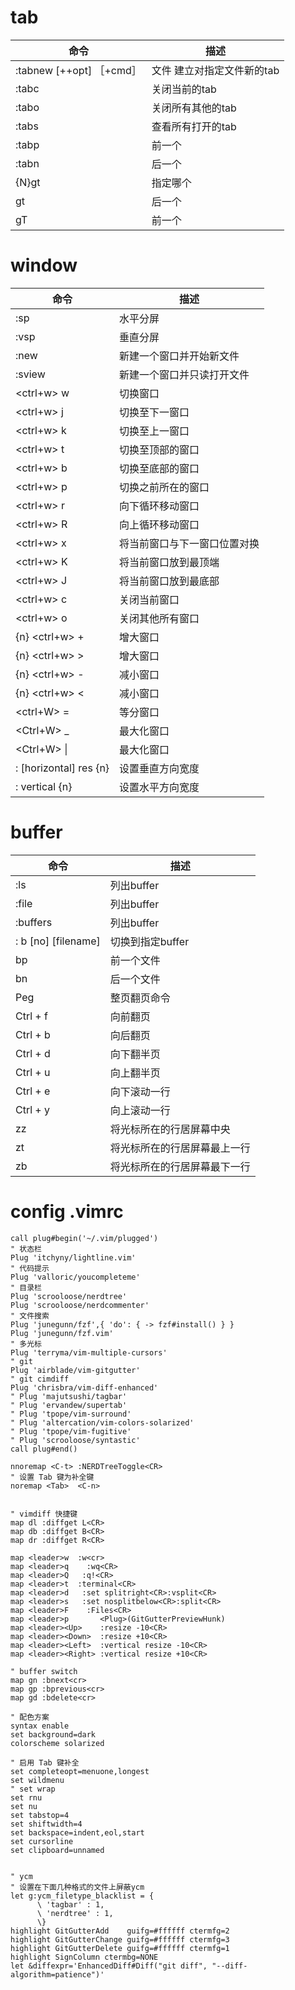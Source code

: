 
# tab

| 命令                     | 描述                       |
| ------------------------ | -------------------------- |
| :tabnew [++opt] ［+cmd］ | 文件 建立对指定文件新的tab |
| :tabc                    | 关闭当前的tab              |
| :tabo                    | 关闭所有其他的tab          |
| :tabs                    | 查看所有打开的tab          |
| :tabp                    | 前一个                     |
| :tabn                    | 后一个                     |
| {N}gt                    | 指定哪个                   |
| gt                       | 后一个                     |
| gT                       | 前一个                     |

# window

| 命令                   | 描述                         |
| ---------------------- | ---------------------------- |
| :sp                    | 水平分屏                     |
| :vsp                   | 垂直分屏                     |
| :new                   | 新建一个窗口并开始新文件     |
| :sview                 | 新建一个窗口并只读打开文件   |
| <ctrl+w> w             | 切换窗口                     |
| <ctrl+w> j             | 切换至下一窗口               |
| <ctrl+w> k             | 切换至上一窗口               |
| <ctrl+w> t             | 切换至顶部的窗口             |
| <ctrl+w> b             | 切换至底部的窗口             |
| <ctrl+w> p             | 切换之前所在的窗口           |
| <ctrl+w> r             | 向下循环移动窗口             |
| <ctrl+w> R             | 向上循环移动窗口             |
| <ctrl+w> x             | 将当前窗口与下一窗口位置对换 |
| <ctrl+w> K             | 将当前窗口放到最顶端         |
| <ctrl+w> J             | 将当前窗口放到最底部         |
| <ctrl+w> c             | 关闭当前窗口                 |
| <ctrl+w> o             | 关闭其他所有窗口             |
| {n} <ctrl+w> +         | 增大窗口                     |
| {n} <ctrl+w> >         | 增大窗口                     |
| {n} <ctrl+w> -         | 减小窗口                     |
| {n} <ctrl+w> <         | 减小窗口                     |
| <ctrl+W> =             | 等分窗口                     |
| <Ctrl+W> _             | 最大化窗口                   |
| <Ctrl+W> \|            | 最大化窗口                   |
| : [horizontal] res {n} | 设置垂直方向宽度             |
| : vertical {n}         | 设置水平方向宽度             |

# buffer

| 命令                | 描述                         |
| ------------------- | ---------------------------- |
| :ls                 | 列出buffer                   |
| :file               | 列出buffer                   |
| :buffers            | 列出buffer                   |
| : b [no] [filename] | 切换到指定buffer             |
| bp                  | 前一个文件                   |
| bn                  | 后一个文件                   |
| Peg                 | 整页翻页命令                 |
| Ctrl + f            | 向前翻页                     |
| Ctrl + b            | 向后翻页                     |
| Ctrl + d            | 向下翻半页                   |
| Ctrl + u            | 向上翻半页                   |
| Ctrl + e            | 向下滚动一行                 |
| Ctrl + y            | 向上滚动一行                 |
| zz                  | 将光标所在的行居屏幕中央     |
| zt                  | 将光标所在的行居屏幕最上一行 |
| zb                  | 将光标所在的行居屏幕最下一行 |

# config .vimrc

``` shell
call plug#begin('~/.vim/plugged')
" 状态栏
Plug 'itchyny/lightline.vim'
" 代码提示
Plug 'valloric/youcompleteme'
" 目录栏
Plug 'scrooloose/nerdtree'
Plug 'scrooloose/nerdcommenter'
" 文件搜索
Plug 'junegunn/fzf',{ 'do': { -> fzf#install() } }
Plug 'junegunn/fzf.vim'
" 多光标
Plug 'terryma/vim-multiple-cursors'
" git 
Plug 'airblade/vim-gitgutter'
" git cimdiff
Plug 'chrisbra/vim-diff-enhanced'
" Plug 'majutsushi/tagbar'
" Plug 'ervandew/supertab'
" Plug 'tpope/vim-surround'
" Plug 'altercation/vim-colors-solarized'
" Plug 'tpope/vim-fugitive'
" Plug 'scrooloose/syntastic'
call plug#end()

nnoremap <C-t> :NERDTreeToggle<CR>
" 设置 Tab 键为补全键
noremap <Tab>  <C-n>


" vimdiff 快捷键
map dl :diffget L<CR>
map db :diffget B<CR>
map dr :diffget R<CR>

map <leader>w  :w<cr>
map <leader>q    :wq<CR>
map <leader>Q   :q!<CR>
map <leader>t  :terminal<CR>
map <leader>d   :set splitright<CR>:vsplit<CR>
map <leader>s   :set nosplitbelow<CR>:split<CR>
map <leader>F    :Files<CR>
map <leader>p       <Plug>(GitGutterPreviewHunk)
map <leader><Up>    :resize -10<CR>
map <leader><Down>  :resize +10<CR>
map <leader><Left>  :vertical resize -10<CR>
map <leader><Right> :vertical resize +10<CR>

" buffer switch 
map gn :bnext<cr>
map gp :bprevious<cr>
map gd :bdelete<cr>

" 配色方案
syntax enable
set background=dark
colorscheme solarized

" 启用 Tab 键补全
set completeopt=menuone,longest
set wildmenu
" set wrap
set rnu
set nu
set tabstop=4
set shiftwidth=4
set backspace=indent,eol,start
set cursorline
set clipboard=unnamed


" ycm
" 设置在下面几种格式的文件上屏蔽ycm
let g:ycm_filetype_blacklist = {
      \ 'tagbar' : 1,
      \ 'nerdtree' : 1,
      \}
highlight GitGutterAdd    guifg=#ffffff ctermfg=2
highlight GitGutterChange guifg=#ffffff ctermfg=3
highlight GitGutterDelete guifg=#ffffff ctermfg=1
highlight SignColumn ctermbg=NONE
let &diffexpr='EnhancedDiff#Diff("git diff", "--diff-algorithm=patience")'

```
